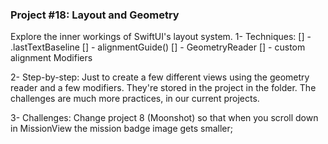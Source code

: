 ### Project #18: Layout and Geometry
Explore the inner workings of SwiftUI's layout system.
1- Techniques:
[] - .lastTextBaseline
[] - alignmentGuide()
[] - GeometryReader
[] - custom alignment Modifiers

2- Step-by-step:
Just to create a few different views using the geometry reader and a few modifiers. They're stored in the project in the folder. The challenges are much more practices, in our current projects.

3- Challenges:
Change project 8 (Moonshot) so that when you scroll down in MissionView the mission badge image gets smaller;
